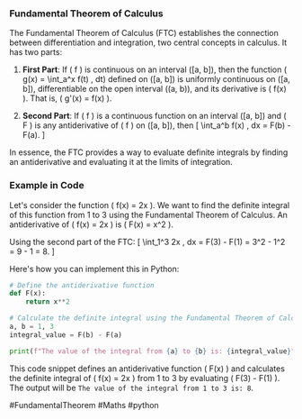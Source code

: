 ### Fundamental Theorem of Calculus

The Fundamental Theorem of Calculus (FTC) establishes the connection between differentiation and integration, two central concepts in calculus. It has two parts:

1. **First Part**: If \( f \) is continuous on an interval \([a, b]\), then the function \( g(x) = \int_a^x f(t) \, dt\) defined on \([a, b]\) is uniformly continuous on \([a, b]\), differentiable on the open interval \((a, b)\), and its derivative is \( f(x) \). That is, \( g'(x) = f(x) \).

2. **Second Part**: If \( f \) is a continuous function on an interval \([a, b]\) and \( F \) is any antiderivative of \( f \) on \([a, b]\), then
\[ \int_a^b f(x) \, dx = F(b) - F(a). \]

In essence, the FTC provides a way to evaluate definite integrals by finding an antiderivative and evaluating it at the limits of integration.

### Example in Code

Let's consider the function \( f(x) = 2x \). We want to find the definite integral of this function from 1 to 3 using the Fundamental Theorem of Calculus. An antiderivative of \( f(x) = 2x \) is \( F(x) = x^2 \).

Using the second part of the FTC:
\[ \int_1^3 2x \, dx = F(3) - F(1) = 3^2 - 1^2 = 9 - 1 = 8. \]

Here's how you can implement this in Python:

```python
# Define the antiderivative function
def F(x):
    return x**2

# Calculate the definite integral using the Fundamental Theorem of Calculus
a, b = 1, 3
integral_value = F(b) - F(a)

print(f"The value of the integral from {a} to {b} is: {integral_value}")
```

This code snippet defines an antiderivative function \( F(x) \) and calculates the definite integral of \( f(x) = 2x \) from 1 to 3 by evaluating \( F(3) - F(1) \). The output will be `The value of the integral from 1 to 3 is: 8`.

#FundamentalTheorem #Maths #python